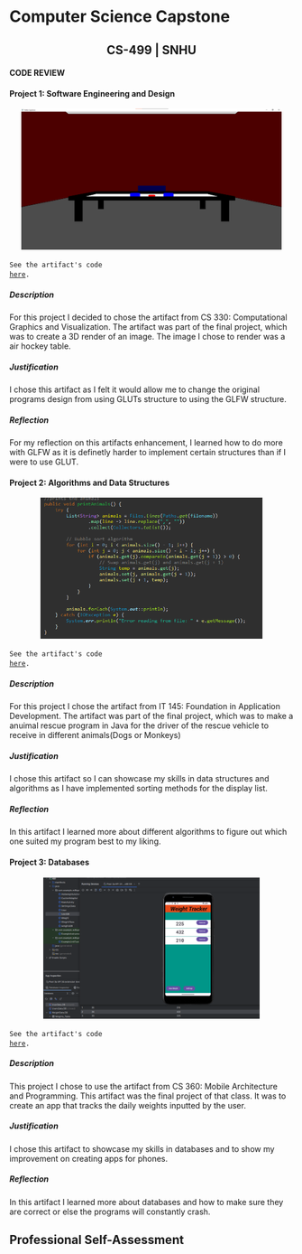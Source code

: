 # Computer Science Capstone
  
## <center>CS-499 | SNHU</center>

#### CODE REVIEW

#### Project 1: Software Engineering and Design

<center>
  <a href="https://github.com/Russellwillis/Russellwillis.github.io/tree/main/CS330%20Final%20-%20Software%20Engineering%20and%20Design" title="Click me to view the artifact">
    <img src="SED.png" height=250>
  </a>
</center>

<code>See the artifact's code <a href="https://github.com/Russellwillis/Russellwillis.github.io/tree/main/CS330%20Final%20-%20Software%20Engineering%20and%20Design">here</a>.</code>

##### Description

For this project I decided to chose the artifact from CS 330: Computational Graphics and Visualization. The artifact was part of the final project, which was to create a 3D render of an image. The image I chose to render was a air hockey table.
##### Justification

I chose this artifact as I felt it would allow me to change the original programs design from using GLUTs structure to using the GLFW structure.
##### Reflection

For my reflection on this artifacts enhancement, I learned how to do more with GLFW as it is definetly harder to implement certain structures than if I were to use GLUT.
#### Project 2: Algorithms and Data Structures

<center>
 <a href="https://github.com/Russellwillis/Russellwillis.github.io/tree/main/IT%20145%20-%20Algorithms%20and%20data%20structure/Enhanced" title="Click me to view the artifact">
    <img src="BubbleSortAlgorithm.png" height=250>
  </a>
</center>

<code>See the artifact's code <a href="https://github.com/Russellwillis/Russellwillis.github.io/tree/main/IT%20145%20-%20Algorithms%20and%20data%20structure/Enhanced">here</a>.</code>

##### Description

For this project I chose the artifact from IT 145: Foundation in Application Development. The artifact was part of the final project, which was to make a anuimal rescue program in Java for the driver of the rescue vehicle to receive in different animals(Dogs or Monkeys)

##### Justification

I chose this artifact so I can showcase my skills in data structures and algorithms as I have implemented sorting methods for the display list.

##### Reflection

In this artifact I learned more about different algorithms to figure out which one suited my program best to my liking.

#### Project 3: Databases

<center>
 <a href="https://github.com/Russellwillis/Russellwillis.github.io/tree/main/CS360%20-%20Databases" title="Click me to view the artifact">
    <img src="WeightsDatabase.png" height=250>
  </a>
</center>

<code>See the artifact's code <a href="https://github.com/Russellwillis/Russellwillis.github.io/tree/main/CS360%20-%20Databases">here</a>.</code>

##### Description

This project I chose to use the artifact from CS 360: Mobile Architecture and Programming. This artifact was the final project of that class. It was to create an app that tracks the daily weights inputted by the user.

##### Justification

I chose this artifact to showcase my skills in databases and to show my improvement on creating apps for phones.
##### Reflection

In this artifact I learned more about databases and how to make sure they are correct or else the programs will constantly crash.

## Professional Self-Assessment
